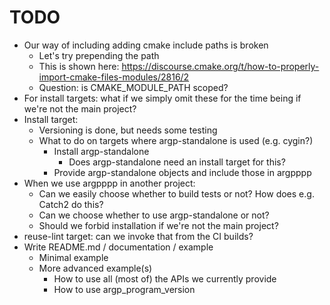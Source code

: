 <!--
SPDX-FileCopyrightText: 2025 Thomas Mathys
SPDX-License-Identifier: MIT
-->

# TODO
* Our way of including adding cmake include paths is broken
  * Let's try prepending the path
  * This is shown here: https://discourse.cmake.org/t/how-to-properly-import-cmake-files-modules/2816/2
  * Question: is CMAKE_MODULE_PATH scoped?
* For install targets: what if we simply omit these for the time being if we're not the main project?
* Install target:
  * Versioning is done, but needs some testing
  * What to do on targets where argp-standalone is used (e.g. cygin?)
    * Install argp-standalone
      * Does argp-standalone need an install target for this?
    * Provide argp-standalone objects and include those in argpppp
* When we use argpppp in another project:
  * Can we easily choose whether to build tests or not? How does e.g. Catch2 do this?
  * Can we choose whether to use argp-standalone or not?
  * Should we forbid installation if we're not the main project?
* reuse-lint target: can we invoke that from the CI builds?
* Write README.md / documentation / example
  * Minimal example
  * More advanced example(s)
    * How to use all (most of) the APIs we currently provide
    * How to use argp_program_version
